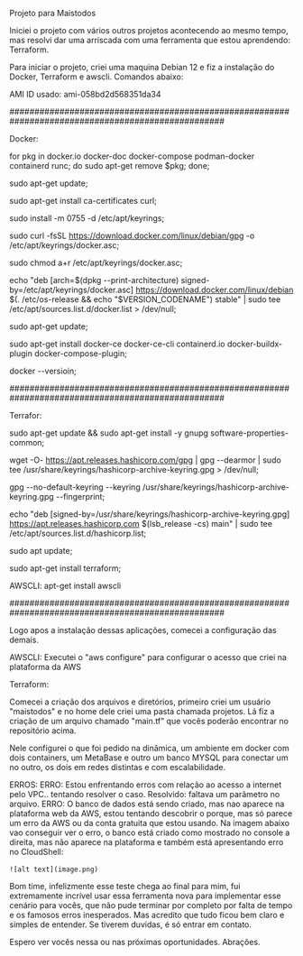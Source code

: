 Projeto para Maistodos

Iniciei o projeto com vários outros projetos acontecendo ao mesmo tempo, mas resolvi dar uma arriscada com uma ferramenta que estou aprendendo: Terraform.

Para iniciar o projeto, criei uma maquina Debian 12 e fiz a instalação do Docker, Terraform e awscli. Comandos abaixo:

AMI ID usado: ami-058bd2d568351da34

###################################################################################################

Docker:

for pkg in docker.io docker-doc docker-compose podman-docker containerd runc; do sudo apt-get remove $pkg; done;

sudo apt-get update;

sudo apt-get install ca-certificates curl;

sudo install -m 0755 -d /etc/apt/keyrings;

sudo curl -fsSL https://download.docker.com/linux/debian/gpg -o /etc/apt/keyrings/docker.asc;

sudo chmod a+r /etc/apt/keyrings/docker.asc;

echo   "deb [arch=$(dpkg --print-architecture) signed-by=/etc/apt/keyrings/docker.asc] https://download.docker.com/linux/debian \
$(. /etc/os-release && echo "$VERSION_CODENAME") stable" |   sudo tee /etc/apt/sources.list.d/docker.list > /dev/null;

sudo apt-get update;

sudo apt-get install docker-ce docker-ce-cli containerd.io docker-buildx-plugin docker-compose-plugin;

docker --versioin;

###################################################################################################

Terrafor:

sudo apt-get update && sudo apt-get install -y gnupg software-properties-common;

wget -O- https://apt.releases.hashicorp.com/gpg | gpg --dearmor | sudo tee /usr/share/keyrings/hashicorp-archive-keyring.gpg > /dev/null;

gpg --no-default-keyring --keyring /usr/share/keyrings/hashicorp-archive-keyring.gpg --fingerprint;

echo "deb [signed-by=/usr/share/keyrings/hashicorp-archive-keyring.gpg] \
https://apt.releases.hashicorp.com $(lsb_release -cs) main" | sudo tee /etc/apt/sources.list.d/hashicorp.list;

sudo apt update;

sudo apt-get install terraform;

AWSCLI:
apt-get install awscli


###################################################################################################

Logo apos a instalação dessas aplicações, comecei a configuração das demais.

AWSCLI:
Executei o "aws configure" para configurar o acesso que criei na plataforma da AWS

Terraform:

Comecei a criação dos arquivos e diretórios, primeiro criei um usuário "maistodos" e no home dele criei uma pasta chamada projetos.
Lá fiz a criação de um arquivo chamado "main.tf" que vocês poderão encontrar no repositório acima.

Nele configurei o que foi pedido na dinâmica, um ambiente em docker com dois containers, um MetaBase e outro um banco MYSQL para conectar um no outro, os dois em redes distintas e com escalabilidade.


ERROS:
    ERRO: Estou enfrentando erros com relação ao acesso a internet pelo VPC.. tentando resolver o caso.
    Resolvido: faltava um parâmetro no arquivo.
    ERRO: O banco de dados está sendo criado, mas nao aparece na plataforma web da AWS, estou tentando descobrir o porque, mas só parece um erro da AWS ou da conta gratuita que estou usando.
    Na imagem abaixo vao conseguir ver o erro, o banco está criado como mostrado no console a direita, mas não aparece na plataforma e também está apresentando erro no CloudShell:

    ![alt text](image.png)


Bom time, infelizmente esse teste chega ao final para mim, fui extremamente incrível usar essa ferramenta nova para implementar esse cenário para vocês, que não pude terminar por completo por falta de tempo e os famosos erros inesperados. Mas acredito que tudo ficou bem claro e simples de entender. Se tiverem duvidas, é só entrar em contato.

Espero ver vocês nessa ou nas próximas oportunidades.
Abrações.